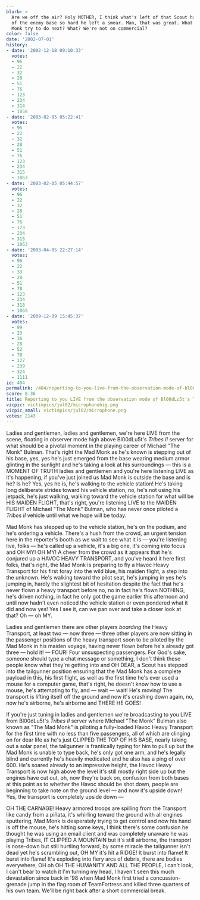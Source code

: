 ```yaml
---
blurb: >
  Are we off the air? Holy MOTHER, I think what's left of that Scout hit the side
  of the enemy base so hard he left a smear. Man, that was great. What should we have
  Monk try to do next? What? We're not on commercial?
color: false
date: '2002-07-01'
history:
- date: '2002-12-18 09:10:33'
  votes:
  - 96
  - 22
  - 32
  - 28
  - 51
  - 76
  - 123
  - 234
  - 314
  - 1058
- date: '2003-02-05 05:22:41'
  votes:
  - 96
  - 22
  - 32
  - 28
  - 51
  - 76
  - 123
  - 234
  - 315
  - 1063
- date: '2003-02-05 05:44:57'
  votes:
  - 96
  - 22
  - 32
  - 28
  - 51
  - 76
  - 123
  - 234
  - 315
  - 1063
- date: '2003-04-05 22:27:14'
  votes:
  - 96
  - 22
  - 33
  - 28
  - 51
  - 78
  - 123
  - 234
  - 318
  - 1065
- date: '2009-12-09 15:45:37'
  votes:
  - 99
  - 23
  - 36
  - 28
  - 52
  - 78
  - 127
  - 239
  - 324
  - 1111
id: 404
permalink: /404/reporting-to-you-live-from-the-observation-mode-of-bl00dlu5ts-tribes-ii-server/
score: 8.36
title: Reporting to you LIVE from the observation mode of Bl00dLu5t's Tribes II server...
vicpic: victimpics/jul02/microphonebig.png
vicpic_small: victimpics/jul02/microphone.png
votes: 2143
---
```


Ladies and gentlemen, ladies and gentlemen, we're here LIVE from the
scene, floating in observer mode high above Bl00dLu5t's *Tribes II*
server for what should be a pivotal moment in the playing career of
Michael "The Monk" Bulman. That's right the Mad Monk as he's known is
stepping out of his base, yes, yes he's just emerged from the base
wearing medium armor glinting in the sunlight and he's taking a look at
his surroundings — this is a MOMENT OF TRUTH ladies and gentlemen and
you're here listening LIVE as it's happening, if you've just joined us
Mad Monk is outside the base and is he? Is he? Yes, yes he is, he's
walking to the vehicle station! He's taking long deliberate strides
toward his vehicle station, no, he's not using his jetpack, he's just
walking, walking toward the vehicle station for what will be HIS MAIDEN
FLIGHT, that's right, you're listening LIVE to the MAIDEN FLIGHT of
Michael "The Monk" Bulman, who has never once piloted a *Tribes II*
vehicle until what we hope will be today.

Mad Monk has stepped up to the vehicle station, he's on the podium, and
he's ordering a vehicle. There's a hush from the crowd, an urgent
tension here in the reporter's booth as we wait to see what it is —
you're listening live, folks — he's called up a vehicle, it's a big
one, it's coming into focus and OH MY! OH MY! A cheer from the crowd as
it appears that he's conjured up a HAVOC HEAVY TRANSPORT, and you've
heard it here first folks, that's right, the Mad Monk is preparing to
fly a Havoc Heavy Transport for his first foray into the wild blue, his
maiden flight, a step into the unknown. He's walking toward the pilot
seat, he's jumping in yes he's jumping in, hardly the slightest bit of
hesitation despite the fact that he's never flown a heavy transport
before no, no in fact he's flown NOTHING, he's driven nothing, in fact
he only got the game earlier this afternoon and until now hadn't even
noticed the vehicle station or even pondered what it did and now yes!
Yes I see it, can we pan over and take a closer look at that? Oh — oh
MY.

Ladies and gentlemen there are other players *boarding* the Heavy
Transport, at least two — now three — three other players are now
sitting in the passenger positions of the heavy transport soon to be
piloted by the Mad Monk in his maiden voyage, having never flown before
he's already got three — hold it! — FOUR! Four unsuspecting
passengers. For God's sake, someone should type a chat message or
something, I don't think these people know what they're getting into and
OH DEAR, a Scout has stepped into the tailgunner position ensuring that
the Mad Monk has a complete payload in this, his first flight, as well
as the first time he's ever used a mouse for a computer game, that's
right, he doesn't know how to use a mouse, he's attempting to fly, and
— wait — wait! He's moving! The transport is lifting itself off the
ground and now it's crashing down again, no, now he's airborne, he's
airborne and THERE HE GOES!

If you're just tuning in ladies and gentlemen we're broadcasting to you
LIVE from Bl00dLu5t's *Tribes II* server where Michael "The Monk" Bulman
also known as "The Mad Monk" is piloting a fully-loaded Havoc Heavy
Transport for the first time with no less than five passengers, all of
which are clinging on for dear life as he's just CLIPPED THE TOP OF HIS
BASE, nearly taking out a solar panel, the tailgunner is frantically
typing for him to pull up but the Mad Monk is unable to type back, he's
only got one arm, and he's legally blind and currently he's heavily
medicated and he also has a ping of over 600. He's soared already to an
impressive height, the Havoc Heavy Transport is now high above the level
it's still mostly right side up but the engines have cut out, oh, now
they're back on, confusion from both bases at this point as to whether
the Havoc should be shot down, people are beginning to take note on the
ground level — and now it's upside down! Yes, the transport is
completely upside down —

OH THE CARNAGE! Heavy armored troops are spilling from the Transport
like candy from a piñata, it's whirling toward the ground with all
engines sputtering, Mad Monk is desperately trying to get control and
now his hand is off the mouse, he's hitting some keys, I think there's
some confusion he thought he was using an email client and was
completely unaware he was playing Tribes, IT CLIPPED A MOUNTAIN but it's
still airborne, the transport is nose-down but still hurtling forward,
by some miracle the tailgunner isn't dead yet he's scrambling out, OH MY
it's hit a RIDGE! It burst into flame! It burst into flame! It's
exploding into fiery arcs of debris, there are bodies everywhere, OH oh
OH THE HUMANITY AND ALL THE PEOPLE, I can't look, I can't bear to watch
it I'm turning my head, I haven't seen this much devastation since back
in '98 when Mad Monk first tried a concussion-grenade jump in the flag
room of TeamFortress and killed three quarters of his own team. We'll be
right back after a short commercial break.